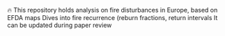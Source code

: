 🔥 This repository holds analysis on fire disturbances in Europe, based on EFDA maps
Dives into fire recurrence (reburn fractions, return intervals
It can be updated during paper review
